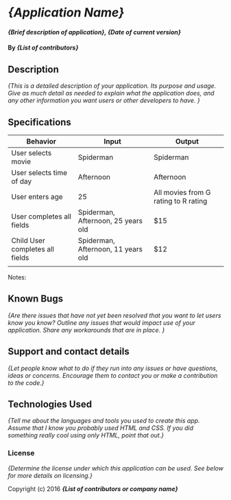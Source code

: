 # _{Application Name}_

#### _{Brief description of application}, {Date of current version}_

#### By _**{List of contributors}**_

## Description

_{This is a detailed description of your application. Its purpose and usage.  Give as much detail as needed to explain what the application does, and any other information you want users or other developers to have. }_

## Specifications

| Behavior  | Input  | Output  |
|---|---|---|
|  User selects movie | Spiderman  | Spiderman  |
| User selects time of day  | Afternoon  | Afternoon  |
|  User enters age |  25  |  All movies from G rating to R rating  |
|  User completes all fields | Spiderman, Afternoon, 25 years old  |  $15 |
|  Child User completes all fields | Spiderman, Afternoon, 11 years old  | $12  |
|   |   |   |

Notes:

## Known Bugs

_{Are there issues that have not yet been resolved that you want to let users know you know?  Outline any issues that would impact use of your application.  Share any workarounds that are in place. }_

## Support and contact details

_{Let people know what to do if they run into any issues or have questions, ideas or concerns.  Encourage them to contact you or make a contribution to the code.}_

## Technologies Used

_{Tell me about the languages and tools you used to create this app. Assume that I know you probably used HTML and CSS. If you did something really cool using only HTML, point that out.}_

### License

*{Determine the license under which this application can be used.  See below for more details on licensing.}*

Copyright (c) 2016 **_{List of contributors or company name}_**
